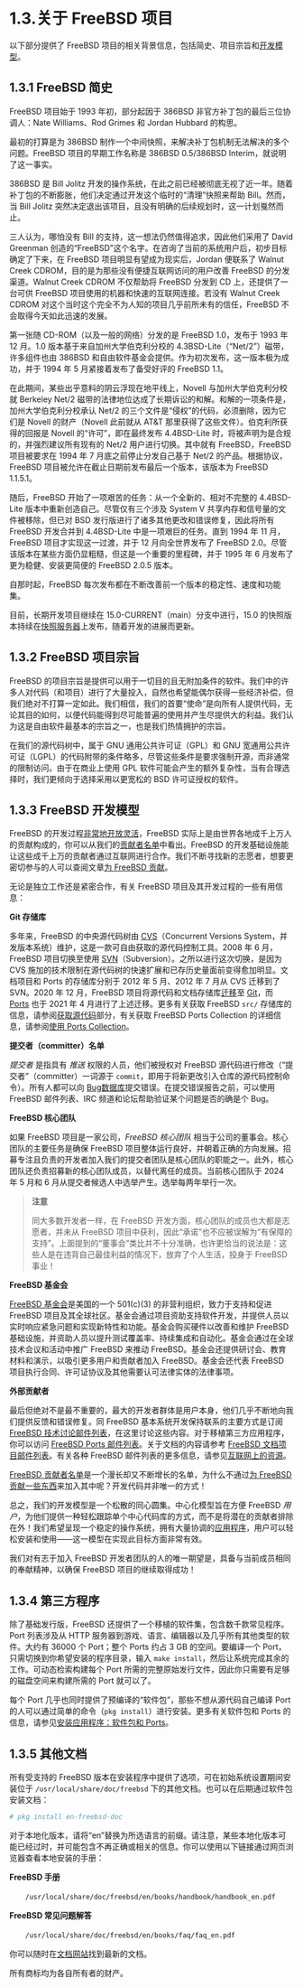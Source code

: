# 1.3.关于 FreeBSD 项目

以下部分提供了 FreeBSD 项目的相关背景信息，包括简史、项目宗旨和[开发模型](https://docs.freebsd.org/en/books/dev-model/)。

## 1.3.1 FreeBSD 简史

FreeBSD 项目始于 1993 年初，部分起因于 386BSD 非官方补丁包的最后三位协调人：Nate Williams、Rod Grimes 和 Jordan Hubbard 的构思。

最初的打算是为 386BSD 制作一个中间快照，来解决补丁包机制无法解决的多个问题。FreeBSD 项目的早期工作名称是 386BSD 0.5/386BSD Interim，就说明了这一事实。

386BSD 是 Bill Jolitz 开发的操作系统，在此之前已经被彻底无视了近一年。随着补丁包的不断膨胀，他们决定通过开发这个临时的“清理”快照来帮助 Bill。然而，当 Bill Jolitz 突然决定退出该项目，且没有明确的后续规划时，这一计划戛然而止。

三人认为，哪怕没有 Bill 的支持，这一想法仍然值得追求，因此他们采用了 David Greenman 创造的“FreeBSD”这个名字。在咨询了当前的系统用户后，初步目标确定了下来，在 FreeBSD 项目明显有望成为现实后，Jordan 便联系了 Walnut Creek CDROM，目的是为那些没有便捷互联网访问的用户改善 FreeBSD 的分发渠道。Walnut Creek CDROM 不仅帮助将 FreeBSD 分发到 CD 上，还提供了一台可供 FreeBSD 项目使用的机器和快速的互联网连接。若没有 Walnut Creek CDROM 对这个当时这个完全不为人知的项目几乎前所未有的信任，FreeBSD 不会取得今天如此迅速的发展。

第一张随 CD-ROM（以及一般的网络）分发的是 FreeBSD 1.0，发布于 1993 年 12 月。1.0 版本基于来自加州大学伯克利分校的 4.3BSD-Lite（“Net/2”）磁带，许多组件也由 386BSD 和自由软件基金会提供。作为初次发布，这一版本极为成功，并于 1994 年 5 月紧接着发布了备受好评的 FreeBSD 1.1。

在此期间，某些出乎意料的阴云浮现在地平线上，Novell 与加州大学伯克利分校就 Berkeley Net/2 磁带的法律地位达成了长期诉讼的和解。和解的一项条件是，加州大学伯克利分校承认 Net/2 的三个文件是“侵权”的代码，必须删除，因为它们是 Novell 的财产（Novell 此前就从 AT&T 那里获得了这些文件）。伯克利所获得的回报是 Novell 的“许可”，即在最终发布 4.4BSD-Lite 时，将被声明为是合规的，并强烈建议所有现有的 Net/2 用户进行切换。其中就有 FreeBSD，FreeBSD 项目被要求在 1994 年 7 月底之前停止分发自己基于 Net/2 的产品。根据协议，FreeBSD 项目被允许在截止日期前发布最后一个版本，该版本为 FreeBSD 1.1.5.1。

随后，FreeBSD 开始了一项艰苦的任务：从一个全新的、相对不完整的 4.4BSD-Lite 版本中重新创造自己。尽管仅有三个涉及 System V 共享内存和信号量的文件被移除，但已对 BSD 发行版进行了诸多其他更改和错误修复，因此将所有 FreeBSD 开发合并到 4.4BSD-Lite 中是一项艰巨的任务。直到 1994 年 11 月，FreeBSD 项目才实现这一过渡，并于 12 月向全世界发布了 FreeBSD 2.0。尽管该版本在某些方面仍显粗糙，但这是一个重要的里程碑，并于 1995 年 6 月发布了更为稳健、安装更简便的 FreeBSD 2.0.5 版本。

自那时起，FreeBSD 每次发布都在不断改善前一个版本的稳定性、速度和功能集。

目前，长期开发项目继续在 15.0-CURRENT（main）分支中进行，15.0 的快照版本持续在[快照服务器](https://download.freebsd.org/snapshots/)上发布，随着开发的进展而更新。

## 1.3.2 FreeBSD 项目宗旨

FreeBSD 的项目宗旨是提供可以用于一切目的且无附加条件的软件。我们中的许多人对代码（和项目）进行了大量投入，自然也希望能偶尔获得一些经济补偿，但我们绝对不打算一定如此。我们相信，我们的首要“使命”是向所有人提供代码，无论其目的如何，以便代码能得到尽可能普遍的使用并产生尽提供大的利益。我们认为这是自由软件最基本的宗旨之一，也是我们热情拥护的宗旨。

在我们的源代码树中，属于 GNU 通用公共许可证（GPL）和 GNU 宽通用公共许可证（LGPL）的代码附带的条件略多，尽管这些条件是要求强制开源，而非通常的限制访问。由于在商业上使用 GPL 软件可能会产生的额外复杂性，当有合理选择时，我们更倾向于选择采用以更宽松的 BSD 许可证授权的软件。

## 1.3.3 FreeBSD 开发模型

FreeBSD 的开发过程[非常地开放灵活](https://docs.freebsd.org/en/books/dev-model/)，FreeBSD 实际上是由世界各地成千上万人的贡献构成的，你可以从我们的[贡献者名单](https://docs.freebsd.org/en/articles/contributors/)中看出。FreeBSD 的开发基础设施能让这些成千上万的贡献者通过互联网进行合作。我们不断寻找新的志愿者，想要更密切参与的人可以查阅文章[为 FreeBSD 贡献](https://docs.freebsd.org/en/articles/contributing/)。

无论是独立工作还是紧密合作，有关 FreeBSD 项目及其开发过程的一些有用信息：

**Git 存储库**  

多年来，FreeBSD 的中央源代码树由 [CVS](https://www.nongnu.org/cvs/)（Concurrent Versions System，并发版本系统）维护，这是一款可自由获取的源代码控制工具。2008 年 6 月，FreeBSD 项目切换至使用 [SVN](https://subversion.apache.org/)（Subversion）。之所以进行这次切换，是因为 CVS 施加的技术限制在源代码树的快速扩展和已存历史量面前变得愈加明显。文档项目和 Ports 的存储库分别于 2012 年 5 月、2012 年 7 月从 CVS 迁移到了 SVN。2020 年 12 月，FreeBSD 项目将源代码和文档存储库[迁移](https://www.freebsd.org/status/report-2020-10-2020-12.html#Git-Migration-Working-Group)至 [Git](https://git-scm.com/)，而 [Ports](https://www.freebsd.org/status/report-2021-04-2021-06/#_git_migration_working_group) 也于 2021 年 4 月进行了上述迁移。更多有关获取 FreeBSD `src/` 存储库的信息，请参阅[获取源代码](https://docs.freebsd.org/en/books/handbook/cutting-edge/#synching)部分，有关获取 FreeBSD Ports Collection 的详细信息，请参阅[使用 Ports Collection](https://docs.freebsd.org/en/books/handbook/ports/#ports-using)。

**提交者（committer）名单** 

*提交者* 是指具有 *推送* 权限的人员，他们被授权对 FreeBSD 源代码进行修改（“提交者”（committer）一词源于 `commit`，即用于将新更改引入仓库的源代码控制命令）。所有人都可以向 [Bug数据库](https://bugs.freebsd.org/submit/)提交错误。在提交错误报告之前，可以使用 FreeBSD 邮件列表、IRC 频道和论坛帮助验证某个问题是否的确是个 Bug。

**FreeBSD 核心团队**  

如果 FreeBSD 项目是一家公司，*FreeBSD 核心团队* 相当于公司的董事会。核心团队的主要任务是确保 FreeBSD 项目整体运行良好，并朝着正确的方向发展。招募专注且负责的开发者加入我们的提交者团队是核心团队的职能之一。此外，核心团队还负责招募新的核心团队成员，以替代离任的成员。当前核心团队于 2024 年 5 月和 6 月从提交者候选人中选举产生。选举每两年举行一次。

>**注意**
>
>同大多数开发者一样，在 FreeBSD 开发方面，核心团队的成员也大都是志愿者，并未从 FreeBSD 项目中获利，因此“承诺”也不应被误解为“有保障的支持”。上面提到的“董事会”类比并不十分准确，也许更恰当的说法是：这些人是在违背自己最佳利益的情况下，放弃了个人生活，投身于 FreeBSD 事业！

**FreeBSD 基金会**  

[FreeBSD 基金会](https://freebsdfoundation.org/)是美国的一个 501(c)(3) 的非营利组织，致力于支持和促进 FreeBSD 项目及其全球社区。基金会通过项目资助支持软件开发，并提供人员以实时响应紧急问题和实现新特性和功能。基金会购买硬件以改善和维护 FreeBSD 基础设施，并资助人员以提升测试覆盖率、持续集成和自动化。基金会通过在全球技术会议和活动中推广 FreeBSD 来推动 FreeBSD。基金会还提供研讨会、教育材料和演示，以吸引更多用户和贡献者加入 FreeBSD。基金会还代表 FreeBSD 项目执行合同、许可证协议及其他需要认可法律实体的法律事项。

**外部贡献者**  

最后但绝对不是最不重要的，最大的开发者群体是用户本身，他们几乎不断地向我们提供反馈和错误修复。同 FreeBSD 基本系统开发保持联系的主要方式是订阅 [FreeBSD 技术讨论邮件列表](https://lists.freebsd.org/subscription/freebsd-hackers)，在这里讨论这些内容。对于移植第三方应用程序，你可以访问 [FreeBSD Ports 邮件列表](https://lists.freebsd.org/subscription/freebsd-ports)。关于文档的内容请参考 [FreeBSD 文档项目邮件列表](https://lists.freebsd.org/subscription/freebsd-doc)。有关各种 FreeBSD 邮件列表的更多信息，请参见[互联网上的资源](https://docs.freebsd.org/en/books/handbook/eresources/#eresources)。

[FreeBSD 贡献者名单](https://docs.freebsd.org/en/articles/contributors/)是一个漫长却又不断增长的名单，为什么不通过[为 FreeBSD 贡献一些东西](https://docs.freebsd.org/en/articles/contributing/)来加入其中呢？开发代码并非唯一的方式！

总之，我们的开发模型是一个松散的同心圆集。中心化模型旨在方便 FreeBSD *用户*，为他们提供一种轻松跟踪单个中心代码库的方式，而不是将潜在的贡献者排除在外！我们希望呈现一个稳定的操作系统，拥有大量协调的[应用程序](https://docs.freebsd.org/en/books/handbook/ports/#ports)，用户可以轻松安装和使用——这一模型在实现此目标方面非常有效。

我们对有志于加入 FreeBSD 开发者团队的人的唯一期望是，具备与当前成员相同的奉献精神，以确保 FreeBSD 项目的继续取得成功！

## 1.3.4 第三方程序

除了基础发行版，FreeBSD 还提供了一个移植的软件集，包含数千款常见程序。Port 列表涉及从 HTTP 服务器到游戏、语言、编辑器以及几乎所有其他类型的软件。大约有 36000 个 Port；整个 Ports 约占 3 GB 的空间。要编译一个 Port，只需切换到你希望安装的程序目录，输入 `make install`，然后让系统完成其余的工作。可动态检索构建每个 Port 所需的完整原始发行文件，因此你只需要有足够的磁盘空间来构建所需的 Port 就可以了。

每个 Port 几乎也同时提供了预编译的“软件包”，那些不想从源代码自己编译 Port 的人可以通过简单的命令（`pkg install`）进行安装。更多有关软件包和 Ports 的信息，请参见[安装应用程序：软件包和 Ports](https://docs.freebsd.org/en/books/handbook/ports/#ports)。

## 1.3.5 其他文档

所有受支持的 FreeBSD 版本在安装程序中提供了选项，可在初始系统设置期间安装位于 `/usr/local/share/doc/freebsd` 下的其他文档。也可以在后期通过软件包安装文档：

```sh
# pkg install en-freebsd-doc
```

对于本地化版本，请将“en”替换为所选语言的前缀。请注意，某些本地化版本可能已经过时，并可能包含不再正确或相关的信息。你可以使用以下链接通过网页浏览器查看本地安装的手册：

**FreeBSD 手册**

　　`/usr/local/share/doc/freebsd/en/books/handbook/handbook_en.pdf`

**FreeBSD 常见问题解答**

　　`/usr/local/share/doc/freebsd/en/books/faq/faq_en.pdf`

你可以随时在[文档网站](https://docs.freebsd.org/)找到最新的文档。

所有商标均为各自所有者的财产。
